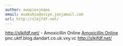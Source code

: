 ```yaml
---
author: awupiexjeqoo
email: exakuhio@aviye.jonjamail.com
url: http://slkjfdf.net/
---
```


http://slkjfdf.net/ - Amoxicillin Online <a href="http://slkjfdf.net/">Amoxicillin Online</a> pnc.uktf.blog.dandart.co.uk.vxy.vc http://slkjfdf.net/